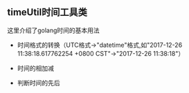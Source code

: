 timeUtil时间工具类
----------------

这里介绍了golang时间的基本用法

* 时间格式的转换（UTC格式->"datetime"格式,如"2017-12-26 11:38:18.617762254 +0800 CST"->"2017-12-26 11:38:18"）

* 时间的相加减

* 判断时间的先后
